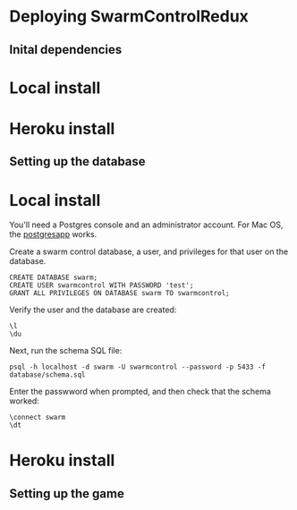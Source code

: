 # Deploying SwarmControlRedux

## Inital dependencies

# Local install

# Heroku install

## Setting up the database

# Local install

You'll need a Postgres console and an administrator account. For Mac OS, the [postgresapp](http://postgresapp.com/) works.

Create a swarm control database, a user, and privileges for that user on the database.

```
CREATE DATABASE swarm;
CREATE USER swarmcontrol WITH PASSWORD 'test';
GRANT ALL PRIVILEGES ON DATABASE swarm TO swarmcontrol;
```

Verify the user and the database are created:

```
\l
\du
```

Next, run the schema SQL file:

```
psql -h localhost -d swarm -U swarmcontrol --password -p 5433 -f database/schema.sql
```

Enter the passwword when prompted, and then check that the schema worked:

```
\connect swarm
\dt
```


# Heroku install

## Setting up the game
